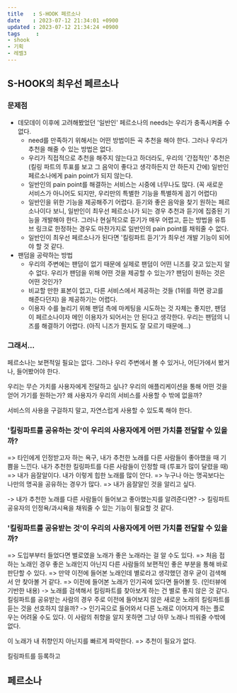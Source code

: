 ```yaml
---
title   : S-HOOK 페르소나
date    : 2023-07-12 21:34:01 +0900
updated : 2023-07-12 21:34:24 +0900
tags     : 
- shook
- 기획
- 레벨3
---
```


## S-HOOK의 최우선 페르소나

### 문제점

- 데모데이 이후에 고려해봤었던 '일반인' 페르소나의 needs는 우리가 충족시켜줄 수 없다. 
	- need를 만족하기 위해서는 어떤 방법이든 곡 추천을 해야 한다. 그러나 우리가 추천을 해줄 수 있는 방법은 없다.
	- 우리가 직접적으로 추천을 해주지 않는다고 하더라도, 우리의 '간접적인' 추천은 (킬링 파트의 투표를 보고 그 음악이 좋다고 생각하든지 안 하든지 간에) 일반인 페르소나에게 pain point가 되지 않는다.
	- 일반인의 pain point를 해결하는 서비스는 시중에 너무나도 많다. (꼭 새로운 서비스가 아니어도 되지만, 우리만의 특별한 기능을 특별하게 꼽기 어렵다)
	- 일반인을 위한 기능을 제공해주기 어렵다. 듣기와 좋은 음악을 찾기 원하는 페르소나이다 보니, 일반인이 최우선 페르소나가 되는 경우 추천과 듣기에 집중된 기능을 개발해야 한다. 그러나 현실적으로 듣기가 매우 어렵고, 듣는 방법을 유튜브 링크로 한정하는 경우도 마찬가지로 일반인의 pain point를 채워줄 수 없다.
	- 일반인이 최우선 페르소나가 된다면 '킬링파트 듣기'가 최우선 개발 기능이 되어야 할 것 같다.
- 팬덤을 공략하는 방법
	- 우리의 주변에는 팬덤이 없기 때문에 실제로 팬덤이 어떤 니즈를 갖고 있는지 알 수 없다. 우리가 팬덤을 위해 어떤 것을 제공할 수 있는가? 팬덤이 원하는 것은 어떤 것인가?
	- 비교할 만한 표본이 없고, 다른 서비스에서 제공하는 것들 (1위를 하면 광고를 해준다던지) 을 제공하기는 어렵다. 
	- 이용자 수를 늘리기 위해 팬덤 측에 마케팅을 시도하는 것 자체는 좋지만, 팬덤이 페르소나이자 메인 이용자가 되어서는 안 된다고 생각한다. 우리는 팬덤의 니즈를 해결하기 어렵다. (아직 니즈가 뭔지도 잘 모르기 때문에...)

### 그래서...

페르소나는 보편적일 필요는 없다. 그러나 우리 주변에서 볼 수 있거나, 어딘가에서 봤거나, 들어봤어야 한다.

우리는 무슨 가치를 사용자에게 전달하고 싶나?
우리의 애플리케이션을 통해 어떤 것을 얻어 가기를 원하는가?
왜 사용자가 우리의 서비스를 사용할 수 밖에 없을까?

서비스의 사용을 구걸하지 말고, 자연스럽게 사용할 수 있도록 해야 한다.

### '킬링파트를 공유하는 것'이 우리의 사용자에게 어떤 가치를 전달할 수 있을까?

=> 타인에게 인정받고자 하는 욕구, 내가 추천한 노래를 다른 사람들이 좋아했을 때 기쁨을 느낀다. 내가 추천한 킬링파트를 다른 사람들이 인정할 때 (투표가 많이 달렸을 때)
=> 내가 음잘알이다. 내가 이렇게 힙한 노래를 많이 안다.
=> 누구나 아는 명곡보다는 나만의 명곡을 공유하는 경우가 많다.
=> 내가 음잘알인 것을 알리고 싶다.

-> 내가 추천한 노래를 다른 사람들이 들어보고 좋아했는지를 알려준다면?
-> 킬링파트 공유자의 인정욕/과시욕을 채워줄 수 있는 기능이 필요할 것 같다. 

### '킬링파트를 공유받는 것'이 우리의 사용자에게 어떤 가치를 전달할 수 있을까?

=> 도입부부터 들었다면 별로였을 노래가 좋은 노래라는 걸 알 수도 있다.
=> 처음 접하는 노래인 경우 좋은 노래인지 아닌지 다른 사람들의 보편적인 좋은 부분을 통해 바로 판단할 수 있다.
=> 만약 이전에 들어본 노래인데 별로라고 생각했던 경우 굳이 검색해서 안 찾아볼 거 같다.
=> 이전에 들어본 노래가 인기곡에 있다면 들어볼 듯. (인터뷰에 기반한 내용)
-> 노래를 검색해서 킬링파트를 찾아보게 하는 건 별로 좋지 않은 것 같다. 킬링파트를 공유받는 사람의 경우 주로 이전에 들어보지 않은 새로운 노래의 킬링파트를 듣는 것을 선호하지 않을까?
-> 인기곡으로 들어와서 다른 노래로 이어지게 하는 플로우는 어려울 수도 있다. 이 사람의 취향을 알지 못하면 그냥 아무 노래나 띄워줄 수밖에 없다.


이 노래가 내 취향인지 아닌지를 빠르게 파악한다. => 추천이 필요가 없다.

킬링파트를 등록하고 

## 페르소나

